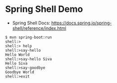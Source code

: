 # Spring Shell Demo

* Spring Shell Docs: https://docs.spring.io/spring-shell/reference/index.html

```shell
$ mvn spring-boot:run
shell:>
shell:> help
shell:>say-hello 
Hello World
shell:>say-hello Siva
Hello Siva
shell:>say-goodbye 
Goodbye World
shell:>exit
```